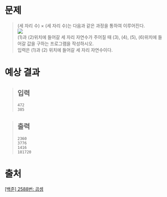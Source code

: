# 문제
> (세 자리 수) × (세 자리 수)는 다음과 같은 과정을 통하여 이루어진다.    
![](https://images.velog.io/images/hyelimchoi1223/post/ba26edf9-30fa-46ef-82bb-c2908bbc2b1b/f5NhGHVLM4Ix74DtJrwfC97KepPl27s%20(1).png)    
(1)과 (2)위치에 들어갈 세 자리 자연수가 주어질 때 (3), (4), (5), (6)위치에 들어갈 값을 구하는 프로그램을 작성하시오.    
입력은 (1)과 (2) 위치에 들어갈 세 자리 자연수이다.
# 예상 결과
  > ## 입력    
  > ```
  > 472    
  > 385
  > ```

  > ## 출력    
  > ```
  > 2360
  > 3776
  > 1416
  > 181720
  > ```

# 출처
[[백준] 2588번: 곱셈](https://www.acmicpc.net/problem/2588)